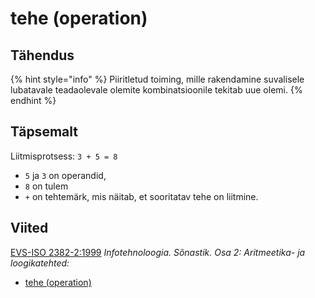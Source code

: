 # tehe \(operation\)

## Tähendus

{% hint style="info" %}
Piiritletud toiming, mille rakendamine suvalisele lubatavale teadaolevale olemite kombinatsioonile tekitab uue olemi.
{% endhint %}

## Täpsemalt

Liitmisprotsess: `3 + 5 = 8` 

* `5`  ja `3`  on operandid, 
* `8` on tulem 
* `+` on tehtemärk, mis näitab, et sooritatav tehe on liitmine.

## Viited

[EVS-ISO 2382-2:1999](https://www.evs.ee/et/evs-iso-2382-2-1999) _Infotehnoloogia. Sõnastik. Osa 2: Aritmeetika- ja loogikatehted:_

*  [tehe \(operation\)](http://www.eki.ee/dict/its/index.cgi?Q=operatsioon) 


